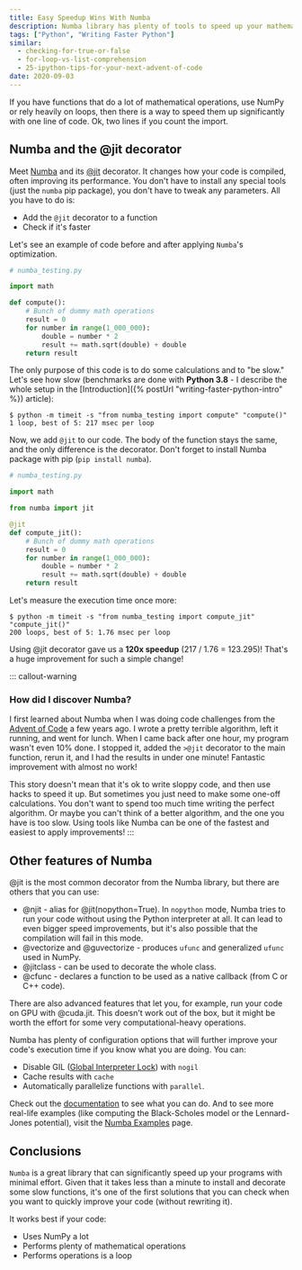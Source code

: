 ```yaml
---
title: Easy Speedup Wins With Numba
description: Numba library has plenty of tools to speed up your mathematical-heavy programs. From a simple @jit decorator, all the way to running your code on a CUDA GPU.
tags: ["Python", "Writing Faster Python"]
similar:
  - checking-for-true-or-false
  - for-loop-vs-list-comprehension
  - 25-ipython-tips-for-your-next-advent-of-code
date: 2020-09-03
---
```


If you have functions that do a lot of mathematical operations, use NumPy or rely heavily on loops, then there is a way to speed them up significantly with one line of code. Ok, two lines if you count the import.

## Numba and the @jit decorator

Meet [Numba](https://numba.pydata.org/) and its [@jit](https://numba.pydata.org/numba-doc/dev/user/jit.html) decorator. It changes how your code is compiled, often improving its performance. You don't have to install any special tools (just the `numba` pip package), you don't have to tweak any parameters. All you have to do is:

* Add the `@jit` decorator to a function
* Check if it's faster

Let's see an example of code before and after applying `Numba`'s optimization.

```python
# numba_testing.py

import math

def compute():
    # Bunch of dummy math operations
    result = 0
    for number in range(1_000_000):
        double = number * 2
        result += math.sqrt(double) + double
    return result
```

The only purpose of this code is to do some calculations and to "be slow." Let's see how slow (benchmarks are done with **Python 3.8** - I describe the whole setup in the [Introduction]({% postUrl "writing-faster-python-intro" %}) article):

```shell
$ python -m timeit -s "from numba_testing import compute" "compute()"
1 loop, best of 5: 217 msec per loop
```

Now, we add `@jit` to our code. The body of the function stays the same, and the only difference is the decorator. Don't forget to install Numba package with pip (`pip install numba`).

```python
# numba_testing.py

import math

from numba import jit

@jit
def compute_jit():
    # Bunch of dummy math operations
    result = 0
    for number in range(1_000_000):
        double = number * 2
        result += math.sqrt(double) + double
    return result
```

Let's measure the execution time once more:

```shell
$ python -m timeit -s "from numba_testing import compute_jit" "compute_jit()"
200 loops, best of 5: 1.76 msec per loop
```

Using @jit decorator gave us a **120x speedup** (217 / 1.76 = 123.295)! That's a huge improvement for such a simple change!

::: callout-warning

### How did I discover Numba?

I first learned about Numba when I was doing code challenges from the [Advent of Code](https://adventofcode.com/) a few years ago. I wrote a pretty terrible algorithm, left it running, and went for lunch. When I came back after one hour, my program wasn't even 10% done. I stopped it, added the `>@jit` decorator to the main function, rerun it, and I had the results in under one minute! Fantastic improvement with almost no work!

This story doesn't mean that it's ok to write sloppy code, and then use hacks to speed it up. But sometimes you just need to make some one-off calculations. You don't want to spend too much time writing the perfect algorithm. Or maybe you can't think of a better algorithm, and the one you have is too slow. Using tools like Numba can be one of the fastest and easiest to apply improvements!
:::

## Other features of Numba

@jit is the most common decorator from the Numba library, but there are others that you can use:

* @njit - alias for @jit(nopython=True). In `nopython` mode, Numba tries to run your code without using the Python interpreter at all. It can lead to even bigger speed improvements, but it's also possible that the compilation will fail in this mode.
* @vectorize and @guvectorize - produces `ufunc` and generalized `ufunc` used in NumPy.
* @jitclass - can be used to decorate the whole class.
* @cfunc - declares a function to be used as a native callback (from C or C++ code).

There are also advanced features that let you, for example, run your code on GPU with @cuda.jit. This doesn't work out of the box, but it might be worth the effort for some very computational-heavy operations.

Numba has plenty of configuration options that will further improve your code's execution time if you know what you are doing. You can:

* Disable GIL ([Global Interpreter Lock](https://docs.python.org/3/glossary.html#term-global-interpreter-lock)) with `nogil`
* Cache results with `cache`
* Automatically parallelize functions with `parallel`.

Check out the [documentation](https://numba.pydata.org/numba-doc/latest/index.html) to see what you can do. And to see more real-life examples (like computing the Black-Scholes model or the Lennard-Jones potential), visit the [Numba Examples](https://numba.pydata.org/numba-examples/index.html) page.

## Conclusions

`Numba` is a great library that can significantly speed up your programs with minimal effort. Given that it takes less than a minute to install and decorate some slow functions, it's one of the first solutions that you can check when you want to quickly improve your code (without rewriting it).

It works best if your code:

* Uses NumPy a lot
* Performs plenty of mathematical operations
* Performs operations is a loop
